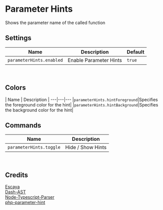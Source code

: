 # Parameter Hints

Shows the parameter name of the called function
&nbsp;
&nbsp; 

## Settings

|Name|Description|Default|
---|---|---
|`parameterHints.enabled`|Enable Parameter Hints|`true`|
&nbsp;
&nbsp;

## Colors
| Name | Description |
---|---|---
|`parameterHints.hintForeground`|Specifies the foreground color for the hint|
|`parameterHints.hintBackground`|Specifies the background color for the hint|
&nbsp;
&nbsp;

## Commands

|Name|Description|
---|---
|`parameterHints.toggle`|Hide / Show Hints|
&nbsp;
&nbsp;

## Credits
[Escaya](https://github.com/escaya/escaya/)  
[Dash-AST](https://github.com/goto-bus-stop/dash-ast)  
[Node-Typescript-Parser](https://github.com/buehler/node-typescript-parse)  
[php-parameter-hint](https://github.com/robertgr991/php-parameter-hint)